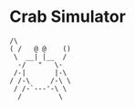 # Crab Simulator

    /\
    ( /   @ @    ()
     \  __| |__  /
      -/   "   \-
     /-|       |-\
    / /-\     /-\ \
     / /-`---'-\ \     
      /         \
